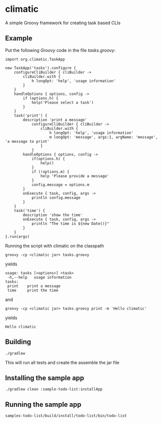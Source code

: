 climatic
========

A simple Groovy framework for creating task based CLIs

Example
-------

Put the following *Groovy* code in the file _tasks.groovy_:

    import org.climatic.TaskApp

    new TaskApp('tasks').configure {
        configureCliBuilder { cliBuilder ->
            cliBuilder.with {
                h longOpt: 'help', 'usage information'
            }
        }
        handleOptions { options, config ->
            if (options.h) {
                help('Please select a task')
            }
        }
        task('print') {
            description 'print a message'
                configureCliBuilder { cliBuilder ->
                    cliBuilder.with {
                        h longOpt: 'help', 'usage information'
                        m longOpt: 'message', args:1, argName: 'message', 'a message to print'
                    }
                }
            handleOptions { options, config ->
                if(options.h) {
                    help()
                }
                if (!options.m) {
                    help 'Please provide a message'
                }
                config.message = options.m
            }
            onExecute { task, config, args ->
                println config.message
            }
        }
        task('time') {
            description 'show the time'
            onExecute { task, config, args ->
                println "The time is ${new Date()}"
            }
        }
    }.run(args)


Running the script with climatic on the classpath

    groovy -cp <climatic jar> tasks.groovy

yields

    usage: tasks [<options>] <task>
     -h,--help   usage information
    tasks:
     print    print a message
     time     print the time

and

    groovy -cp <climatic jar> tasks.groovy print -m 'Hello climatic'

yields

    Hello climatic

Building
--------

    ./gradlew
This will run all tests and create the assemble the jar file

Installing the sample app
-------------------------

    ./gradlew clean :sample-todo-list:installApp

Running the sample app
----------------------

    samples-todo-list/build/install/todo-list/bin/todo-list
